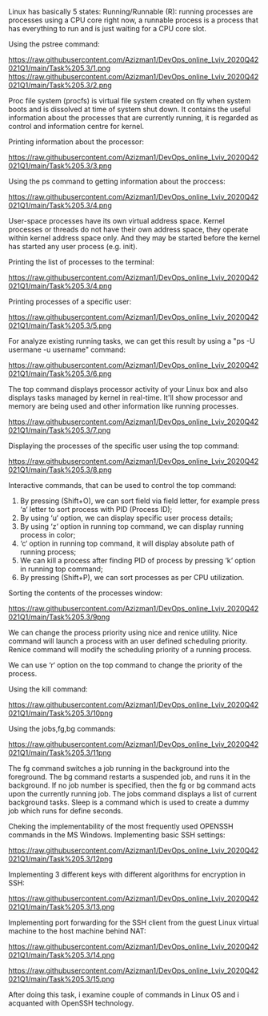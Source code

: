 Linux has basically 5 states: Running/Runnable (R): running processes are processes using a CPU core right now,
a runnable process is a process that has everything to run and is just waiting for a CPU core slot.


Using the pstree command:

https://raw.githubusercontent.com/Azizman1/DevOps_online_Lviv_2020Q42021Q1/main/Task%205.3/1.png
https://raw.githubusercontent.com/Azizman1/DevOps_online_Lviv_2020Q42021Q1/main/Task%205.3/2.png

Proc file system (procfs) is virtual file system created on fly when system boots and is dissolved at time of system shut down.
It contains the useful information about the processes that are currently running, it is regarded as control and information centre for kernel.


Printing information about the processor:

https://raw.githubusercontent.com/Azizman1/DevOps_online_Lviv_2020Q42021Q1/main/Task%205.3/3.png


Using the ps command to getting information about the proccess:

https://raw.githubusercontent.com/Azizman1/DevOps_online_Lviv_2020Q42021Q1/main/Task%205.3/4.png


User-space processes have its own virtual address space. Kernel processes or threads do not have their own address space, they operate within kernel address space only. 
And they may be started before the kernel has started any user process (e.g. init).


Printing the list of processes to the terminal:

https://raw.githubusercontent.com/Azizman1/DevOps_online_Lviv_2020Q42021Q1/main/Task%205.3/4.png


Printing processes of a specific user:

https://raw.githubusercontent.com/Azizman1/DevOps_online_Lviv_2020Q42021Q1/main/Task%205.3/5.png


For analyze existing running tasks, we can get this result by using a "ps -U usermane -u username" command:

https://raw.githubusercontent.com/Azizman1/DevOps_online_Lviv_2020Q42021Q1/main/Task%205.3/6.png


The top command displays processor activity of your Linux box and also displays tasks managed by kernel in real-time.
It'll show processor and memory are being used and other information like running processes.

https://raw.githubusercontent.com/Azizman1/DevOps_online_Lviv_2020Q42021Q1/main/Task%205.3/7.png


Displaying the processes of the specific user using the top command:

https://raw.githubusercontent.com/Azizman1/DevOps_online_Lviv_2020Q42021Q1/main/Task%205.3/8.png


Interactive commands, that can be used to control the top command:

1) By pressing (Shift+O), we can sort field via field letter, for example press ‘a‘ letter to sort process with PID (Process ID);
2) By using ‘u‘ option, we can display specific user process details;
3) By using ‘z‘ option in running top command, we can display running process in color;
4) ‘c‘ option in running top command, it will display absolute path of running process;
5) We can kill a process after finding PID of process by pressing ‘k‘ option in running top command;
6) By pressing (Shift+P), we can sort processes as per CPU utilization.


Sorting the contents of the processes window:

https://raw.githubusercontent.com/Azizman1/DevOps_online_Lviv_2020Q42021Q1/main/Task%205.3/9png


We can change the process priority using nice and renice utility. Nice command will launch a process with an user defined scheduling priority.
Renice command will modify the scheduling priority of a running process.


We can use ‘r‘ option on the top command to change the priority of the process.


Using the kill command:

https://raw.githubusercontent.com/Azizman1/DevOps_online_Lviv_2020Q42021Q1/main/Task%205.3/10png


Using the jobs,fg,bg commands:

https://raw.githubusercontent.com/Azizman1/DevOps_online_Lviv_2020Q42021Q1/main/Task%205.3/11png

The fg command switches a job running in the background into the foreground.
The bg command restarts a suspended job, and runs it in the background. If no job number is specified, then the fg or bg command acts upon the currently running job.
The jobs command displays a list of current background tasks.
Sleep is a command which is used to create a dummy job which runs for define seconds.


Cheking the implementability of the most frequently used OPENSSH commands in the MS Windows. Implementing basic SSH settings:

https://raw.githubusercontent.com/Azizman1/DevOps_online_Lviv_2020Q42021Q1/main/Task%205.3/12png


Implementing 3 different keys with different algorithms for encryption in SSH:

https://raw.githubusercontent.com/Azizman1/DevOps_online_Lviv_2020Q42021Q1/main/Task%205.3/13.png


Implementing port forwarding for the SSH client from the guest Linux virtual machine to the host machine behind NAT:

https://raw.githubusercontent.com/Azizman1/DevOps_online_Lviv_2020Q42021Q1/main/Task%205.3/14.png

https://raw.githubusercontent.com/Azizman1/DevOps_online_Lviv_2020Q42021Q1/main/Task%205.3/15.png


After doing this task, i examine couple of commands in Linux OS and i acquanted with OpenSSH technology.
